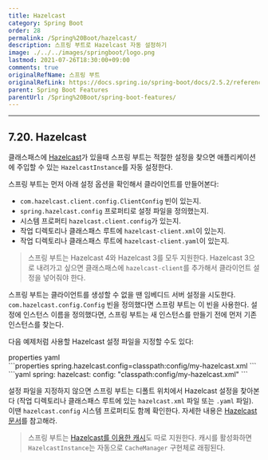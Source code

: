 ```yaml
---
title: Hazelcast
category: Spring Boot
order: 28
permalink: /Spring%20Boot/hazelcast/
description: 스프링 부트로 Hazelcast 자동 설정하기
image: ./../../images/springboot/logo.png
lastmod: 2021-07-26T18:30:00+09:00
comments: true
originalRefName: 스프링 부트
originalRefLink: https://docs.spring.io/spring-boot/docs/2.5.2/reference/htmlsingle/#features.hazelcast
parent: Spring Boot Features
parentUrl: /Spring%20Boot/spring-boot-features/
---
```

<script>defaultLanguages = ['properties']</script>

---

## 7.20. Hazelcast

클래스패스에 [Hazelcast](https://hazelcast.com/)가 있을때 스프링 부트는 적절한 설정을 찾으면 애플리케이션에 주입할 수 있는 `HazelcastInstance`를 자동 설정한다.

스프링 부트는 먼저 아래 설정 옵션을 확인해서 클라이언트를 만들어본다:

- `com.hazelcast.client.config.ClientConfig` 빈이 있는지.
- `spring.hazelcast.config` 프로퍼티로 설정 파일을 정의했는지.
- 시스템 프로퍼티 `hazelcast.client.config`가 있는지.
- 작업 디렉토리나 클래스패스 루트에 `hazelcast-client.xml`이 있는지.
- 작업 디렉토리나 클래스패스 루트에 `hazelcast-client.yaml`이 있는지.

> 스프링 부트는 Hazelcast 4와 Hazelcast 3를 모두 지원한다. Hazelcast 3으로 내려가고 싶으면 클래스패스에 `hazelcast-client`를 추가해서 클라이언트 설정을 넣어줘야 한다.

스프링 부트는 클라이언트를 생성할 수 없을 땐 임베디드 서버 설정을 시도한다. `com.hazelcast.config.Config` 빈을 정의했다면 스프링 부트는 이 빈을 사용한다. 설정에 인스턴스 이름을 정의했다면, 스프링 부트는 새 인스턴스를 만들기 전에 먼저 기존 인스턴스를 찾는다.

다음 예제처럼 사용할 Hazelcast 설정 파일을 지정할 수도 있다:

<div class="switch-language-wrapper properties yaml">
<span class="switch-language properties">properties</span>
<span class="switch-language yaml">yaml</span>
</div>
<div class="language-only-for-properties properties yaml"></div>
```properties
spring.hazelcast.config=classpath:config/my-hazelcast.xml
```
<div class="language-only-for-yaml properties yaml"></div>
```yaml
spring:
  hazelcast:
    config: "classpath:config/my-hazelcast.xml"
```

설정 파일을 지정하지 않으면 스프링 부트는 디폴트 위치에서 Hazelcast 설정을 찾아본다 (작업 디렉토리나 클래스패스 루트에 있는 `hazelcast.xml` 파일 또는 `.yaml` 파일). 이땐 `hazelcast.config` 시스템 프로퍼티도 함께 확인한다. 자세한 내용은 [Hazelcast 문서](https://docs.hazelcast.org/docs/latest/manual/html-single/)를 참고해라.

> 스프링 부트는 [Hazelcast를 이용한 캐시](../caching#hazelcast)도 따로 지원한다. 캐시를 활성화하면 `HazelcastInstance`는 자동으로 `CacheManager` 구현체로 래핑된다.


